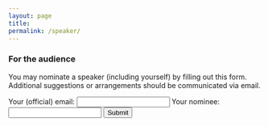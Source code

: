 ```yaml
---
layout: page
title: 
permalink: /speaker/
---
```


### For the audience

You may nominate a speaker (including yourself) by filling out this form. Additional suggestions or arrangements should be communicated via email.

<div class="nomination">
<form
  action="https://formspree.io/f/xdojqjrd"
  method="POST"
>
  <label>
    Your (official) email:
    <input type="text" class="textbox" autocomplete="off" name="email">
  </label>
   <label>
    Your nominee:
    <input type="text" class="textbox" autocomplete="off" name="nominee">
  </label>
  <!-- your other form fields go here -->
  <button class="button1" role="button" type="submit">Submit</button>
</form>
</div>
